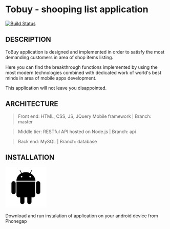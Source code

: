 Tobuy - shooping list application
=============================

[![Build Status](https://secure.travis-ci.org/yiisoft/yii.png)](https://build.phonegap.com/apps/2616325/)

DESCRIPTION
------------

ToBuy application is designed and implemented in order to satisfy the most demanding customers in area of shop items listing. 

Here you can find the breakthrough functions implemented by using the most modern technologies combined with dedicated work of world's best minds in area of mobile apps development. 

This application will not leave you disappointed.

ARCHITECTURE
------------

>Front end: HTML, CSS, JS, JQuery Mobile framework | Branch: master

>Middle tier: RESTful API hosted on Node.js        | Branch: api

>Back end: MySQL                                   | Branch: database


INSTALLATION
------------

![alt text](https://raw.githubusercontent.com/172926/tobuy-app/master/www/img/logo-android.png)

Download and run instalation of application on your android device from Phonegap

